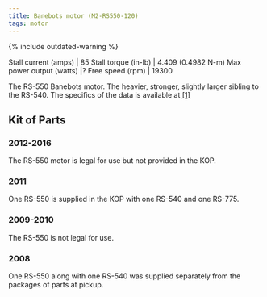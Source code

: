 ```yaml
---
title: Banebots motor (M2-RS550-120)
tags: motor
---
```


{% include outdated-warning %}

Stall current (amps) | 85
Stall torque (in-lb) | 4.409 (0.4982 N-m)
Max power output (watts) |?
Free speed (rpm) | 19300

The RS-550 Banebots motor. The heavier, stronger, slightly larger sibling to the RS-540. The specifics of the data is available at [[1]](http://banebots.com/p/M2-RS550-120 "http://banebots.com/p/M2-RS550-120")

## Kit of Parts

### 2012-2016

The RS-550 motor is legal for use but not provided in the KOP.

### 2011

One RS-550 is supplied in the KOP with one RS-540 and one RS-775.

### 2009-2010

The RS-550 is not legal for use.

### 2008

One RS-550 along with one RS-540 was supplied separately from the packages of parts at pickup.
